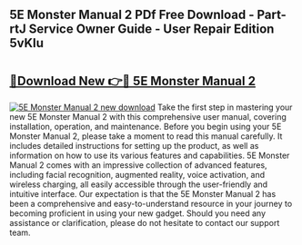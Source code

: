## 5E Monster Manual 2 PDf Free Download - Part-rtJ Service Owner Guide - User Repair Edition 5vKIu

# <h2><a href="http://bc12415.oget.top/?id=5E+Monster+Manual+2">🔗Download New 👉🔴 5E Monster Manual 2</a></h2>

[![5E Monster Manual 2 new download](https://i.imgur.com/5g1atiW.png)](http://bc12415.oget.top/?id=5E+Monster+Manual+2)
Take the first step in mastering your new 5E Monster Manual 2 with this comprehensive user manual, covering installation, operation, and maintenance. Before you begin using your 5E Monster Manual 2, please take a moment to read this manual carefully. It includes detailed instructions for setting up the product, as well as information on how to use its various features and capabilities. 5E Monster Manual 2 comes with an impressive collection of advanced features, including facial recognition, augmented reality, voice activation, and wireless charging, all easily accessible through the user-friendly and intuitive interface. Our expectation is that the 5E Monster Manual 2 has been a comprehensive and easy-to-understand resource in your journey to becoming proficient in using your new gadget. Should you need any assistance or clarification, please do not hesitate to contact our support team.

